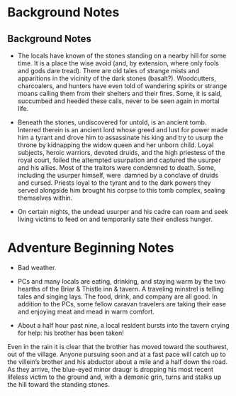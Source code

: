 # Background Notes

## Background Notes

- The locals have known of the stones standing on a nearby hill for some time. It is a place the wise avoid (and, by extension, where only fools and gods dare tread). There are old tales of strange mists and apparitions in the vicinity of the dark stones (basalt?). Woodcutters, charcoalers, and hunters have even told of wandering spirits or strange moans calling them from their shelters and their fires. Some, it is said, succumbed and heeded these calls, never to be seen again in mortal life.

- Beneath the stones, undiscovered for untold, is an ancient tomb. Interred therein is an ancient lord whose greed and lust for power made him a tyrant and drove him to assassinate his king and try to usurp the throne by kidnapping the widow queen and her unborn child. Loyal subjects, heroic warriors, devoted druids, and the high priestess of the royal court, foiled the attempted usurpation and captured the usurper and his allies. Most of the traitors were condemned to death. Some, including the usurper himself, were  damned by a conclave of druids and cursed. Priests loyal to the tyrant and to the dark powers they served alongside him brought his corpse to this tomb complex, sealing themselves within.
    
- On certain nights, the undead usurper and his cadre can roam and seek living victims to feed on and temporarily sate their endless hunger.

# Adventure Beginning Notes

- Bad weather.
    
- PCs and many locals are eating, drinking, and staying warm by the two hearths of the Briar & Thistle inn & tavern. A traveling minstrel is telling tales and singing lays. The food, drink, and company are all good. In addition to the PCs, some fellow caravan travelers are taking their ease and enjoying meat and mead in warm comfort.
    
- About a half hour past nine, a local resident bursts into the tavern crying for help: his brother has been taken!

Even in the rain it is clear that the brother has moved toward the southwest, out of the village. Anyone pursuing soon and at a fast pace will catch up to the villein’s brother and his abductor about a mile and a half down the road. As they arrive, the blue-eyed minor draugr is dropping his most recent lifeless victim to the ground and, with a demonic grin, turns and stalks up the hill toward the standing stones.